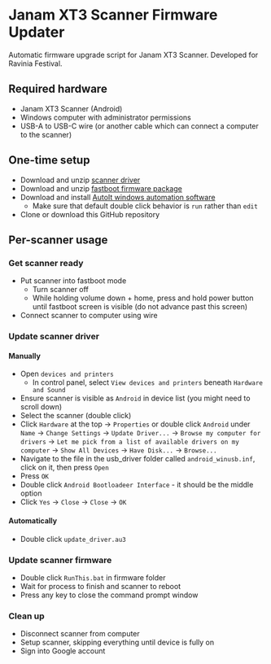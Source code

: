 # Janam XT3 Scanner Firmware Updater

Automatic firmware upgrade script for Janam XT3 Scanner. Developed for Ravinia Festival.

## Required hardware

- Janam XT3 Scanner (Android)
- Windows computer with administrator permissions
- USB-A to USB-C wire (or another cable which can connect a computer to the scanner)

## One-time setup

- Download and unzip [scanner driver](https://developer.android.com/studio/run/win-usb)
- Download and unzip [fastboot firmware package](https://janam-assets.azureedge.net/assets/XT3/FSBT/91.16_20231011.zip)
- Download and install [AutoIt windows automation software](https://www.autoitscript.com/files/autoit3/autoit-v3-setup.zip)
  - Make sure that default double click behavior is `run` rather than `edit`
- Clone or download this GitHub repository

## Per-scanner usage

### Get scanner ready

- Put scanner into fastboot mode
  - Turn scanner off
  - While holding volume down + home, press and hold power button until fastboot screen is visible (do not advance past this screen)
- Connect scanner to computer using wire

### Update scanner driver

#### Manually

- Open `devices and printers`
  - In control panel, select `View devices and printers` beneath `Hardware and Sound`
- Ensure scanner is visible as `Android` in device list (you might need to scroll down)
- Select the scanner (double click)
- Click `Hardware` at the top &#8594; `Properties` or double click `Android` under `Name` &#8594; `Change Settings` &#8594; `Update Driver...` &#8594; `Browse my computer for drivers` &#8594; `Let me pick from a list of available drivers on my computer` &#8594; `Show All Devices` &#8594; `Have Disk...` &#8594; `Browse...`
- Navigate to the file in the usb_driver folder called `android_winusb.inf`, click on it, then press `Open`
- Press `OK`
- Double click `Android Bootloadeer Interface` - it should be the middle option
- Click `Yes` &#8594; `Close` &#8594; `Close` &#8594; `OK`

#### Automatically

- Double click `update_driver.au3`

### Update scanner firmware

- Double click `RunThis.bat` in firmware folder
- Wait for process to finish and scanner to reboot
- Press any key to close the command prompt window

### Clean up

- Disconnect scanner from computer
- Setup scanner, skipping everything until device is fully on
- Sign into Google account
